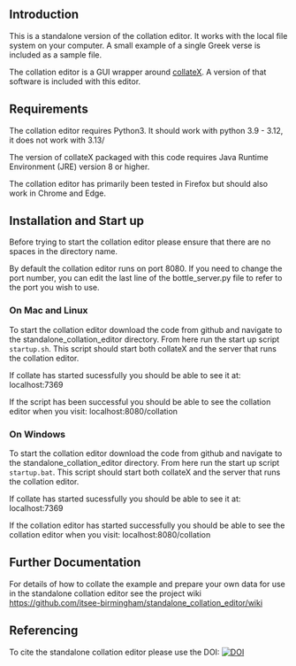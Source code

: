 Introduction
---
This is a standalone version of the collation editor. It works with the local file system on your computer. A small example of a single Greek verse is included as a sample file. 

The collation editor is a GUI wrapper around [collateX](https://collatex.net/). A version of that software is included with this editor.


Requirements
---
The collation editor requires Python3. It should work with python 3.9 - 3.12, it does not work with 3.13/

The version of collateX packaged with this code requires Java Runtime Environment (JRE) version 8 or higher.

The collation editor has primarily been tested in Firefox but should also work in Chrome and Edge.

Installation and Start up
---

Before trying to start the collation editor please ensure that there are no spaces in the directory name.

By default the collation editor runs on port 8080. If you need to change the port number, you can edit the last line of the bottle_server.py file to refer to the port you wish to use.

### On Mac and Linux

To start the collation editor download the code from github and navigate to the standalone_collation_editor directory. From here run the start up script `startup.sh`. This script should start both collateX and the server that runs the collation editor.

If collate has started sucessfully you should be able to see it at:
localhost:7369

If the script has been successful you should be able to see the collation editor when you visit:
localhost:8080/collation

### On Windows

To start the collation editor download the code from github  and navigate to the standalone_collation_editor directory. From here run the start up script `startup.bat`. This script should start both collateX and the server that runs the collation editor.

If collate has started sucessfully you should be able to see it at:
localhost:7369

If the collation editor has started successfully you should be able to see the collation editor when you visit:
localhost:8080/collation

Further Documentation
---
For details of how to collate the example and prepare your own data for use in the standalone collation editor see the project wiki https://github.com/itsee-birmingham/standalone_collation_editor/wiki

Referencing
---

To cite the standalone collation editor please use the DOI: [![DOI](https://zenodo.org/badge/142014378.svg)](https://zenodo.org/badge/latestdoi/142014378)
